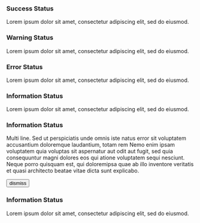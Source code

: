 <div class="usa-alert usa-alert-success">
  <div class="usa-alert-body">
    <h3 class="usa-alert-heading">Success Status</h3>
    <p class="usa-alert-text">Lorem ipsum dolor sit amet, consectetur adipiscing elit, sed do eiusmod.</p>
  </div>
</div>

<div class="usa-alert usa-alert-warning">
  <div class="usa-alert-body">
    <h3 class="usa-alert-heading">Warning Status</h3>
    <p class="usa-alert-text">Lorem ipsum dolor sit amet, consectetur adipiscing elit, sed do eiusmod.</p>
  </div>
</div>

<div class="usa-alert usa-alert-error" role="alert">
  <div class="usa-alert-body">
    <h3 class="usa-alert-heading">Error Status</h3>
    <p class="usa-alert-text">Lorem ipsum dolor sit amet, consectetur adipiscing elit, sed do eiusmod.</p>
  </div>
</div>

<div class="usa-alert usa-alert-info">
  <div class="usa-alert-body">
    <h3 class="usa-alert-heading">Information Status</h3>
    <p class="usa-alert-text">Lorem ipsum dolor sit amet, consectetur adipiscing elit, sed do eiusmod.</p>
  </div>
</div>

<div class="usa-alert usa-alert-info">
  <div class="usa-alert-body">
    <h3 class="usa-alert-heading">Information Status</h3>
    <p class="usa-alert-text">Multi line. Sed ut perspiciatis unde omnis iste natus error sit voluptatem accusantium doloremque laudantium, totam rem Nemo enim ipsam voluptatem quia voluptas sit aspernatur aut odit aut fugit, sed quia consequuntur magni dolores eos qui atione voluptatem sequi nesciunt. Neque porro quisquam est, qui doloremipsa quae ab illo inventore veritatis et quasi architecto beatae vitae dicta sunt explicabo.</p>
  </div>
</div>

<div class="usa-alert usa-alert-info">
  <form>
    <button class="usa-button-dismiss"><span class="usa-sr-only">dismiss</span></button>  
  </form>      
  <div class="usa-alert-body">
    <h3 class="usa-alert-heading">Information Status</h3>
    <p class="usa-alert-text">Lorem ipsum dolor sit amet, consectetur adipiscing elit, sed do eiusmod.</p>
  </div>
</div>  